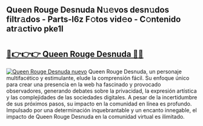 ## Queen Rouge Desnuda N𝚞𝚎vos desn𝚞dos filtr𝚊dos - Parts-l6z F𝚘tos vid𝚎o - C𝚘ntenido atr𝚊ctivo pke1l

# <h2><a href="http://mb1frdz.tromn.icu/?c=Queen+Rouge+Desnuda">🔗👉👉👉 Queen Rouge Desnuda 🔗🔗</a></h2>

[![Queen Rouge Desnuda nuevo](https://i.imgur.com/pEAQMta.gif)](http://mb1frdz.tromn.icu/?c=Queen+Rouge+Desnuda)
Queen Rouge Desnuda, un personaje multifacético y estimulante, elude la comprensión fácil. Su enfoque único para crear una presencia en la web ha fascinado y provocado observadores, generando debates sobre la privacidad, la expresión artística y las complejidades de las sociedades digitales. A pesar de la incertidumbre de sus próximos pasos, su impacto en la comunidad en línea es profundo. Impulsado por una determinación inquebrantable y un encanto innegable, el impacto de Queen Rouge Desnuda en la comunidad virtual es ilimitado.
